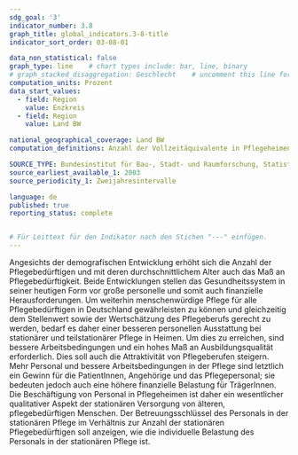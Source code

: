 ```yaml
---
sdg_goal: '3'
indicator_number: 3.8
graph_title: global_indicators.3-8-title 
indicator_sort_order: 03-08-01

data_non_statistical: false
graph_type: line    # chart types include: bar, line, binary
# graph_stacked_disaggregation: Geschlecht    # uncomment this line for stacked bars. eplace "Geschlecht" with the field of aggregation.
computation_units: Prozent
data_start_values:
  - field: Region
    value: Enzkreis
  - field: Region
    value: Land BW

national_geographical_coverage: Land BW
computation_definitions: Anzahl der Vollzeitäquivalente in Pflegeheimen je 10.000 stationär Pflegebedürftige

SOURCE_TYPE: Bundesinstitut für Bau-, Stadt- und Raumforschung, Statistisches Landesamt BW
source_earliest_available_1: 2003
source_periodicity_1: Zweijahresintervalle

language: de   
published: true
reporting_status: complete


# Für Leittext für den Indikator nach den Stichen "---" einfügen.
---
```


Angesichts der demografischen Entwicklung erhöht sich die Anzahl der Pflegebedürftigen und mit deren durchschnittlichem Alter auch das Maß an Pflegebedürftigkeit. Beide Entwicklungen stellen das Gesundheitssystem in seiner heutigen Form vor große personelle und somit auch finanzielle Herausforderungen. Um weiterhin menschenwürdige Pflege für alle Pflegebedürftigen in Deutschland gewährleisten zu können und gleichzeitig dem Stellenwert sowie der Wertschätzung des Pflegeberufs gerecht zu werden, bedarf es daher einer besseren personellen Ausstattung bei stationärer und teilstationärer Pflege in Heimen. Um dies zu erreichen, sind bessere Arbeitsbedingungen und ein hohes Maß an Ausbildungsqualität erforderlich. Dies soll auch die Attraktivität von Pflegeberufen steigern.
Mehr Personal und bessere Arbeitsbedingungen in der Pflege sind letztlich ein Gewinn für die PatientInnen, Angehörige und das Pflegepersonal; sie bedeuten jedoch auch eine höhere finanzielle Belastung für TrägerInnen.
Die Beschäftigung von Personal in Pflegeheimen ist daher ein wesentlicher qualitativer Aspekt der stationären Versorgung von älteren, pflegebedürftigen Menschen. Der Betreuungsschlüssel des Personals in der stationären Pflege im Verhältnis zur Anzahl der stationären Pflegebedürftigen soll anzeigen, wie die individuelle Belastung des Personals in der stationären Pflege ist.